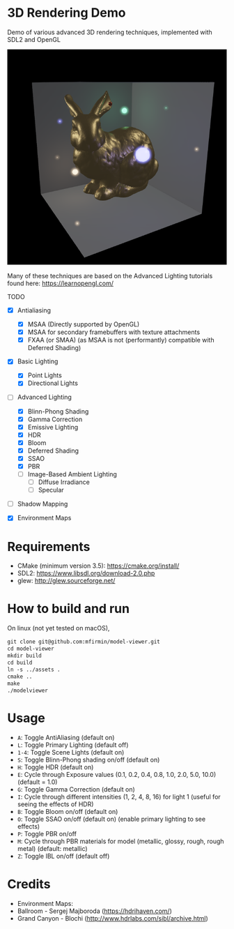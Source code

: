 # 3D Rendering Demo
Demo of various advanced 3D rendering techniques, implemented with SDL2 and OpenGL 

![demo](./emissive.png)

Many of these techniques are based on the Advanced Lighting tutorials found here: https://learnopengl.com/

TODO
- [X] Antialiasing
  - [X] MSAA (Directly supported by OpenGL)
  - [X] MSAA for secondary framebuffers with texture attachments
  - [X] FXAA (or SMAA) (as MSAA is not (performantly) compatible with Deferred Shading)
- [X] Basic Lighting
  - [X] Point Lights
  - [X] Directional Lights
- [ ] Advanced Lighting
  - [X] Blinn-Phong Shading
  - [X] Gamma Correction
  - [X] Emissive Lighting
  - [X] HDR
  - [X] Bloom
  - [X] Deferred Shading
  - [X] SSAO
  - [X] PBR
  - [ ] Image-Based Ambient Lighting
      - [ ] Diffuse Irradiance
      - [ ] Specular
- [ ] Shadow Mapping
- [X] Environment Maps


# Requirements
- CMake (minimum version 3.5): https://cmake.org/install/
- SDL2: https://www.libsdl.org/download-2.0.php
- glew: http://glew.sourceforge.net/

# How to build and run
On linux (not yet tested on macOS), 
```
git clone git@github.com:mfirmin/model-viewer.git
cd model-viewer
mkdir build
cd build
ln -s ../assets .
cmake ..
make
./modelviewer
```

# Usage

- `A`: Toggle AntiAliasing (default on)
- `L`: Toggle Primary Lighting (default off)
- `1-4`: Toggle Scene Lights (default on)
- `S`: Toggle Blinn-Phong shading on/off (default on)
- `H`: Toggle HDR (default on)
- `E`: Cycle through Exposure values (0.1, 0.2, 0.4, 0.8, 1.0, 2.0, 5.0, 10.0) (default = 1.0)
- `G`: Toggle Gamma Correction (default on)
- `I`: Cycle through different intensities (1, 2, 4, 8, 16) for light 1 (useful for seeing the effects of HDR)
- `B`: Toggle Bloom on/off (default on)
- `O`: Toggle SSAO on/off (default on) (enable primary lighting to see effects)
- `P`: Toggle PBR on/off
- `M`: Cycle through PBR materials for model (metallic, glossy, rough, rough metal) (default: metallic)
- `Z`: Toggle IBL on/off (default off)


# Credits

- Environment Maps: 
- Ballroom - Sergej Majboroda (https://hdrihaven.com/)
- Grand Canyon - Blochi (http://www.hdrlabs.com/sibl/archive.html)
